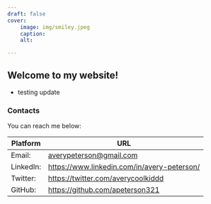 ```yaml
---
draft: false
cover:
    image: img/smiley.jpeg
    caption:
    alt:

---
```


## Welcome to my website!

* testing update


### Contacts

You can reach me below:

Platform |  URL
---|---
Email:| averypeterson@gmail.com
LinkedIn:| https://www.linkedin.com/in/avery-peterson/
Twitter:| https://twitter.com/averycoolkiddd
GitHub:| https://github.com/apeterson321